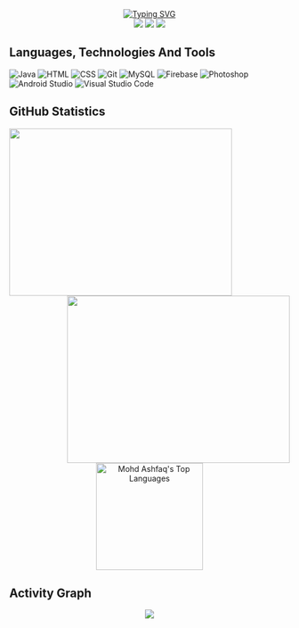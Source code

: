 <div align="center">
<a href="https://git.io/typing-svg"><img src="https://readme-typing-svg.herokuapp.com?font=Fira+Code&weight=600&size=30&pause=300&color=000000&width=435&lines=Hello+Visitor();I+am+Mohd+Ashfaq.;An+Android+Developer,;Content+Creator,;and+a+Learner,+always+:-)" alt="Typing SVG"/></a>

</div>
<div align="center">
<a href="https://www.hackerrank.com/knownasashfaq" target=_blank><img src="https://img.shields.io/badge/-Hackerrank-2EC866?style=for-the-badge&logo=HackerRank&logoColor=white"></a>
<a href="https://linkedin.com/in/mohdashfaq01/" target="_blank"><img src="https://img.shields.io/badge/LinkedIn-0077B5?style=for-the-badge&logo=linkedin&logoColor=white"></a>
<a href="https://leetcode.com/ashfaqali/" target="_blank"><img src="https://img.shields.io/badge/-LeetCode-FFA116?style=for-the-badge&logo=LeetCode&logoColor=white"></a>
</div>

## Languages, Technologies And Tools
![Java](https://img.shields.io/badge/java-0078d7.svg?style=for-the-badge&logo=java&logoColor=white)
![HTML](https://img.shields.io/badge/html5-%23E34F26.svg?style=for-the-badge&logo=html5&logoColor=white)
![CSS](https://img.shields.io/badge/css3-%231572B6.svg?style=for-the-badge&logo=css3&logoColor=white)
![Git](https://img.shields.io/badge/git-%23F05033.svg?style=for-the-badge&logo=git&logoColor=white)
![MySQL](https://img.shields.io/badge/MySQL-005C84?style=for-the-badge&logo=mysql&logoColor=white)
![Firebase](https://img.shields.io/badge/firebase-ffca28?style=for-the-badge&logo=firebase&logoColor=black)
![Photoshop](https://img.shields.io/badge/Adobe%20Photoshop-31A8FF?style=for-the-badge&logo=Adobe%20Photoshop&logoColor=black)
![Android Studio](https://img.shields.io/badge/Android_Studio-3DDC84?style=for-the-badge&logo=android-studio&logoColor=white)
![Visual Studio Code](https://img.shields.io/badge/VSCode-0078D4?style=for-the-badge&logo=visual%20studio%20code&logoColor=white)

## GitHub Statistics
<div align="left">
<a href="https://github.com/ashfaaqali/github-readme-stats"><img height="300px" width="400px" src="https://github-readme-stats.vercel.app/api?username=ashfaaqali&theme=midnight-purple&count_private=true&show_icons=true&hide_border=true"></a>
<a href="https://git.io/streak-stats"><img align="right" height="300px" width="400px" src="https://streak-stats.demolab.com?user=ashfaaqali&theme=dark&border_radius=4.6&date_format=j%20M%5B%20Y%5D"></a>
</div>
<div align="center">
<a href="https://github.com/siddique-azhann/github-readme-stats"><img alt="Mohd Ashfaq's Top Languages" src="https://denvercoder1-github-readme-stats.vercel.app/api/top-langs/?username=ashfaaqali&langs_count=8&layout=compact&theme=react&hide_border=true&bg_color=1F222E&title_color=F85D7F&icon_color=F8D866&hide=Jupyter%20Notebook,Roff" height="192px"/></a>
</div>

## Activity Graph

<p align="center">
<a href="https://github.com/ashutosh00710/github-readme-activity-graph"><img src="https://github-readme-activity-graph.cyclic.app/graph?username=ashfaaqali&bg_color=ffffff&color=000000&line=00a36c&point=006602&area=true&hide_border=true"></a>
</p>
